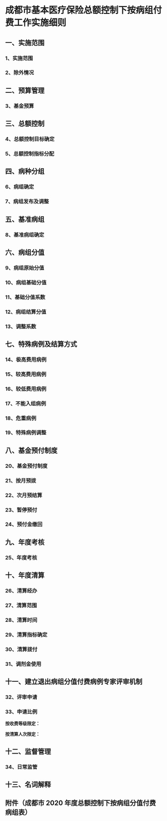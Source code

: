 

# 成都市基本医疗保险总额控制下按病组付费工作实施细则



## 一、实施范围

### 1、实施范围



### 2、除外情况



## 二、预算管理

### 3、基金预算



## 三、总额控制

### 4、总额控制目标确定



### 5、总额控制指标分配



## 四、病种分组

### 6、病组确定



### 7、病组发布及调整



## 五、基准病组

### 8、基准病组确定



## 六、病组分值

### 9、病组原始分值



### 10、病组基础分值



### 11、基础分值系数



### 12、病组结算分值



### 13、调整系数 



## 七、特殊病例及结算方式

### 14、极高费用病例



### 15、较高费用病例



### 16、较低费用病例



### 17、不能入组病例



### 18、危重病例



### 19、特殊病例调整



## 八、基金预付制度

### 20、基金预付制度



### 21、按月预拨



### 22、次月预结算



### 23、暂停预付



### 24、预付金缴回



## 九、年度考核

### 25、年度考核



## 十、年度清算

### 26、清算经办



### 27、清算范围



### 28、清算时间



### 29、清算指标确定



### 30、清算拨付



### 31、调剂金使用



## 十一、建立退出病组分值付费病例专家评审机制

### 32、评审申请



### 33、申请比例

**按收费等级限定：**



**按清算人次限定：**



## 十二、监督管理

### 34、日常监管



## 十三、名词解释



## 附件（成都市 2020 年度总额控制下按病组分值付费病组表）
